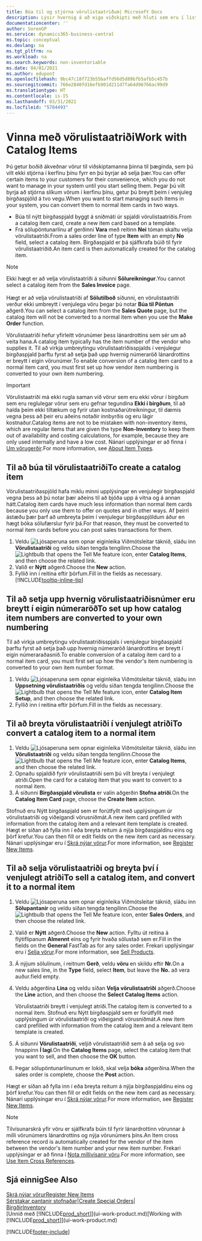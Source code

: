```yaml
---
title: Búa til og stjórna vörulistaatriðum| Microsoft Docs
description: Lýsir hvernig á að eiga viðskipti með hluti sem eru í lista seljanda yfir vörur en ekki í eigin lista yfir vörur.
documentationcenter: ''
author: SorenGP
ms.service: dynamics365-business-central
ms.topic: conceptual
ms.devlang: na
ms.tgt_pltfrm: na
ms.workload: na
ms.search.keywords: non-inventoriable
ms.date: 04/01/2021
ms.author: edupont
ms.openlocfilehash: 9bc47c18f723b55baffd56d5d89bfb5afb5c457b
ms.sourcegitcommit: 766e2840fd16efb901d211d7fa64d96766ac99d9
ms.translationtype: HT
ms.contentlocale: is-IS
ms.lasthandoff: 03/31/2021
ms.locfileid: "5784493"
---
```

# <a name="work-with-catalog-items"></a><span data-ttu-id="e59f0-103">Vinna með vörulistaatriði</span><span class="sxs-lookup"><span data-stu-id="e59f0-103">Work with Catalog Items</span></span>
<span data-ttu-id="e59f0-104">Þú getur boðið ákveðnar vörur til viðskiptamanna þinna til þæginda, sem þú vilt ekki stjórna í kerfinu þínu fyrr en þú byrjar að selja þær.</span><span class="sxs-lookup"><span data-stu-id="e59f0-104">You can offer certain items to your customers for their convenience, which you do not want to manage in your system until you start selling them.</span></span> <span data-ttu-id="e59f0-105">Þegar þú vilt byrja að stjórna slíkum vörum í kerfinu þínu, getur þú breytt þeim í venjuleg birgðaspjöld á tvo vegu.</span><span class="sxs-lookup"><span data-stu-id="e59f0-105">When you want to start managing such items in your system, you can convert them to normal item cards in two ways.</span></span>

* <span data-ttu-id="e59f0-106">Búa til nýtt birgðaspjald byggt á sniðmáti úr spjaldi vörulistaatriðis.</span><span class="sxs-lookup"><span data-stu-id="e59f0-106">From a catalog item card, create a new item card based on a template.</span></span>
* <span data-ttu-id="e59f0-107">Frá sölupöntunarlínu af gerðinni **Vara** með reitinn **Nei** tóman skaltu velja vörulistaatriði.</span><span class="sxs-lookup"><span data-stu-id="e59f0-107">From a sales order line of type **Item** with an empty **No** field, select a catalog item.</span></span> <span data-ttu-id="e59f0-108">Birgðaspjald er þá sjálfkrafa búið til fyrir vörulistaatriðið.</span><span class="sxs-lookup"><span data-stu-id="e59f0-108">An item card is then automatically created for the catalog item.</span></span>

> [!NOTE]  
> <span data-ttu-id="e59f0-109">Ekki hægt er að velja vörulistaatriði á síðunni **Sölureikningur**.</span><span class="sxs-lookup"><span data-stu-id="e59f0-109">You cannot select a catalog item from the **Sales Invoice** page.</span></span><br /><br />
> <span data-ttu-id="e59f0-110">Hægt er að velja vörulistaatriði af **Sölutilboð** síðunni, en vörulistaatriði verður ekki umbreytt í venjulega vöru þegar þú notar **Búa til Pöntun** aðgerð.</span><span class="sxs-lookup"><span data-stu-id="e59f0-110">You can select a catalog item from the **Sales Quote** page, but the catalog item will not be converted to a normal item when you use the **Make Order** function.</span></span>

<span data-ttu-id="e59f0-111">Vörulistaatriði hefur yfirleitt vörunúmer þess lánardrottins sem sér um að veita hana.</span><span class="sxs-lookup"><span data-stu-id="e59f0-111">A catalog item typically has the item number of the vendor who supplies it.</span></span> <span data-ttu-id="e59f0-112">Til að virkja umbreytingu vörulistaatriðisspjalds í venjulegur birgðaspjald þarftu fyrst að setja það upp hvernig númeraröð lánardrottins er breytt í eigin vörunúmer.</span><span class="sxs-lookup"><span data-stu-id="e59f0-112">To enable conversion of a catalog item card to a normal item card, you must first set up how vendor item numbering is converted to your own item numbering.</span></span>   

> [!Important]
> <span data-ttu-id="e59f0-113">Vörulistaatriði má ekki rugla saman við vörur sem eru ekki vörur í birgðum sem eru reglulegar vörur sem eru gefnar tegundina **Ekki í birgðum**, til að halda þeim ekki tiltækum og fyrir utan kostnaðarútreikningur, til dæmis vegna þess að þeir eru aðeins notaðir innbyrðis og eru lágir kostnaður.</span><span class="sxs-lookup"><span data-stu-id="e59f0-113">Catalog items are not to be mistaken with non-inventory items, which are regular items that are given the type **Non-Inventory** to keep them out of availability and costing calculations, for example, because they are only used internally and have a low cost.</span></span> <span data-ttu-id="e59f0-114">Nánari upplýsingar er að finna í [Um vörugerðir](inventory-about-item-types.md).</span><span class="sxs-lookup"><span data-stu-id="e59f0-114">For more information, see [About Item Types](inventory-about-item-types.md).</span></span>

## <a name="to-create-a-catalog-item"></a><span data-ttu-id="e59f0-115">Til að búa til vörulistaatriði</span><span class="sxs-lookup"><span data-stu-id="e59f0-115">To create a catalog item</span></span>
<span data-ttu-id="e59f0-116">Vörulistaatriðaspjöld hafa miklu minni upplýsingar en venjulegir birgðaspjald vegna þess að þú notar þær aðeins til að bjóða upp á vitna og á annan hátt.</span><span class="sxs-lookup"><span data-stu-id="e59f0-116">Catalog item cards have much less information than normal item cards because you only use them to offer on quotes and in other ways.</span></span> <span data-ttu-id="e59f0-117">Af þeirri ástæðu þær þarf að umbreyta þeim í venjulegur birgðaspjöldum áður en hægt bóka sölufærslur fyrir þá.</span><span class="sxs-lookup"><span data-stu-id="e59f0-117">For that reason, they must be converted to normal item cards before you can post sales transactions for them.</span></span>

1. <span data-ttu-id="e59f0-118">Veldu ![Ljósaperuna sem opnar eiginleika Viðmótsleitar](media/ui-search/search_small.png "Segðu mér hvað þú vilt gera") táknið, sláðu inn **Vörulistaatriði** og veldu síðan tengda tengilinn.</span><span class="sxs-lookup"><span data-stu-id="e59f0-118">Choose the ![Lightbulb that opens the Tell Me feature](media/ui-search/search_small.png "Tell me what you want to do") icon, enter **Catalog Items**, and then choose the related link.</span></span>
2. <span data-ttu-id="e59f0-119">Valið er **Nýtt** aðgerð.</span><span class="sxs-lookup"><span data-stu-id="e59f0-119">Choose the **New** action.</span></span>
3. <span data-ttu-id="e59f0-120">Fyllið inn í reitina eftir þörfum.</span><span class="sxs-lookup"><span data-stu-id="e59f0-120">Fill in the fields as necessary.</span></span> [!INCLUDE[tooltip-inline-tip](includes/tooltip-inline-tip_md.md)]

## <a name="to-set-up-how-catalog-item-numbers-are-converted-to-your-own-numbering"></a><span data-ttu-id="e59f0-121">Til að setja upp hvernig vörulistaatriðisnúmer eru breytt í eigin númeraröð</span><span class="sxs-lookup"><span data-stu-id="e59f0-121">To set up how catalog item numbers are converted to your own numbering</span></span>
<span data-ttu-id="e59f0-122">Til að virkja umbreytingu vörulistaatriðisspjals í venjulegur birgðaspjald þarftu fyrst að setja það upp hvernig númeraröð lánardrottins er breytt í eigin númeraraðasnið.</span><span class="sxs-lookup"><span data-stu-id="e59f0-122">To enable conversion of a catalog item card to a normal item card, you must first set up how the vendor's item numbering is converted to your own item number format.</span></span>

1. <span data-ttu-id="e59f0-123">Veldu ![Ljósaperuna sem opnar eiginleika Viðmótsleitar](media/ui-search/search_small.png "Segðu mér hvað þú vilt gera") táknið, sláðu inn **Uppsetning vörulistaatriðis** og veldu síðan tengda tengilinn.</span><span class="sxs-lookup"><span data-stu-id="e59f0-123">Choose the ![Lightbulb that opens the Tell Me feature](media/ui-search/search_small.png "Tell me what you want to do") icon, enter **Catalog Item Setup**, and then choose the related link.</span></span>
2. <span data-ttu-id="e59f0-124">Fyllið inn í reitina eftir þörfum.</span><span class="sxs-lookup"><span data-stu-id="e59f0-124">Fill in the fields as necessary.</span></span>

## <a name="to-convert-a-catalog-item-to-a-normal-item"></a><span data-ttu-id="e59f0-125">Til að breyta vörulistaatriði í venjulegt atriði</span><span class="sxs-lookup"><span data-stu-id="e59f0-125">To convert a catalog item to a normal item</span></span>
1. <span data-ttu-id="e59f0-126">Veldu ![Ljósaperuna sem opnar eiginleika Viðmótsleitar](media/ui-search/search_small.png "Segðu mér hvað þú vilt gera") táknið, sláðu inn **Vörulistaatriði** og veldu síðan tengda tengilinn.</span><span class="sxs-lookup"><span data-stu-id="e59f0-126">Choose the ![Lightbulb that opens the Tell Me feature](media/ui-search/search_small.png "Tell me what you want to do") icon, enter **Catalog Items**, and then choose the related link.</span></span>
2. <span data-ttu-id="e59f0-127">Opnaðu spjaldið fyrir vörulistaatriði sem þú vilt breyta í venjulegt atriði.</span><span class="sxs-lookup"><span data-stu-id="e59f0-127">Open the card for a catalog item that you want to convert to a normal item.</span></span>
3. <span data-ttu-id="e59f0-128">Á síðunni **Birgðaspjald vörulista** er valin aðgerðin **Stofna atriði**.</span><span class="sxs-lookup"><span data-stu-id="e59f0-128">On the **Catalog Item Card** page, choose the **Create Item** action.</span></span>

<span data-ttu-id="e59f0-129">Stofnuð eru Nýtt birgðaspjald sem er forútfyllt með upplýsingum úr vörulistaatriði og viðeigandi vörusniðmát.</span><span class="sxs-lookup"><span data-stu-id="e59f0-129">A new item card prefilled with information from the catalog item and a relevant item template is created.</span></span> <span data-ttu-id="e59f0-130">Hægt er síðan að fylla inn í eða breyta reitum á nýja birgðaspjaldinu eins og þörf krefur.</span><span class="sxs-lookup"><span data-stu-id="e59f0-130">You can then fill or edit fields on the new item card as necessary.</span></span> <span data-ttu-id="e59f0-131">Nánari upplýsingar eru í [Skrá nýjar vörur](inventory-how-register-new-items.md).</span><span class="sxs-lookup"><span data-stu-id="e59f0-131">For more information, see [Register New Items](inventory-how-register-new-items.md).</span></span>

## <a name="to-sell-a-catalog-item-and-convert-it-to-a-normal-item"></a><span data-ttu-id="e59f0-132">Til að selja vörulistaatriði og breyta því í venjulegt atriði</span><span class="sxs-lookup"><span data-stu-id="e59f0-132">To sell a catalog item, and convert it to a normal item</span></span>
1. <span data-ttu-id="e59f0-133">Veldu ![Ljósaperuna sem opnar eiginleika Viðmótsleitar](media/ui-search/search_small.png "Segðu mér hvað þú vilt gera") táknið, sláðu inn **Sölupantanir** og veldu síðan tengda tengilinn.</span><span class="sxs-lookup"><span data-stu-id="e59f0-133">Choose the ![Lightbulb that opens the Tell Me feature](media/ui-search/search_small.png "Tell me what you want to do") icon, enter **Sales Orders**, and then choose the related link.</span></span>
2. <span data-ttu-id="e59f0-134">Valið er **Nýtt** aðgerð.</span><span class="sxs-lookup"><span data-stu-id="e59f0-134">Choose the **New** action.</span></span> <span data-ttu-id="e59f0-135">Fylltu út reitina á flýtiflipanum **Almennt** eins og fyrir hvaða sölustað sem er.</span><span class="sxs-lookup"><span data-stu-id="e59f0-135">Fill in the fields on the **General** FastTab as for any sales order.</span></span> <span data-ttu-id="e59f0-136">Frekari upplýsingar eru í [Selja vörur](sales-how-sell-products.md).</span><span class="sxs-lookup"><span data-stu-id="e59f0-136">For more information, see [Sell Products](sales-how-sell-products.md).</span></span>
3. <span data-ttu-id="e59f0-137">Á nýjum sölulínum, í reitnum **Gerð**, veldu **vöru** en skildu eftir **Nr.**</span><span class="sxs-lookup"><span data-stu-id="e59f0-137">On a new sales line, in the **Type** field, select **Item**, but leave the **No.**</span></span> <span data-ttu-id="e59f0-138">að vera auður.</span><span class="sxs-lookup"><span data-stu-id="e59f0-138">field empty.</span></span>
4. <span data-ttu-id="e59f0-139">Veldu aðgerðina **Lína** og veldu síðan **Velja vörulistaatriði** aðgerð.</span><span class="sxs-lookup"><span data-stu-id="e59f0-139">Choose the **Line** action, and then choose the **Select Catalog Items** action.</span></span>

    <span data-ttu-id="e59f0-140">Vörulistaatriði breytt í venjulegt atriði.</span><span class="sxs-lookup"><span data-stu-id="e59f0-140">The catalog item is converted to a normal item.</span></span> <span data-ttu-id="e59f0-141">Stofnuð eru Nýtt birgðaspjald sem er forútfyllt með upplýsingum úr vörulistaatriði og viðeigandi vörusniðmát.</span><span class="sxs-lookup"><span data-stu-id="e59f0-141">A new item card prefilled with information from the catalog item and a relevant item template is created.</span></span>
5. <span data-ttu-id="e59f0-142">Á síðunni **Vörulistaatriði**, veljið vörulistaatriðið sem á að selja og svo hnappinn **Í lagi**.</span><span class="sxs-lookup"><span data-stu-id="e59f0-142">On the **Catalog Items** page, select the catalog item that you want to sell, and then choose the **OK** button.</span></span>
6. <span data-ttu-id="e59f0-143">Þegar sölupöntunarlínunum er lokið, skal velja **bóka** aðgerðina.</span><span class="sxs-lookup"><span data-stu-id="e59f0-143">When the sales order is complete, choose the **Post** action.</span></span>

<span data-ttu-id="e59f0-144">Hægt er síðan að fylla inn í eða breyta reitum á nýja birgðaspjaldinu eins og þörf krefur.</span><span class="sxs-lookup"><span data-stu-id="e59f0-144">You can then fill or edit fields on the new item card as necessary.</span></span> <span data-ttu-id="e59f0-145">Nánari upplýsingar eru í [Skrá nýjar vörur](inventory-how-register-new-items.md).</span><span class="sxs-lookup"><span data-stu-id="e59f0-145">For more information, see [Register New Items](inventory-how-register-new-items.md).</span></span>

> [!NOTE]  
>   <span data-ttu-id="e59f0-146">Tilvísunarskrá yfir vöru er sjálfkrafa búin til fyrir lánardrottinn vörunnar á milli vörunúmers lánardrottins og nýja vörunúmers þíns.</span><span class="sxs-lookup"><span data-stu-id="e59f0-146">An Item cross reference record is automatically created for the vendor of the item between the vendor's item number and your new item number.</span></span> <span data-ttu-id="e59f0-147">Frekari upplýsingar er að finna í [Nota millivísanir vöru](inventory-how-use-item-cross-refs.md).</span><span class="sxs-lookup"><span data-stu-id="e59f0-147">For more information, see [Use Item Cross References](inventory-how-use-item-cross-refs.md).</span></span>

## <a name="see-also"></a><span data-ttu-id="e59f0-148">Sjá einnig</span><span class="sxs-lookup"><span data-stu-id="e59f0-148">See Also</span></span>
[<span data-ttu-id="e59f0-149">Skrá nýjar vörur</span><span class="sxs-lookup"><span data-stu-id="e59f0-149">Register New Items</span></span>](inventory-how-register-new-items.md)  
<span data-ttu-id="e59f0-150">[Sérstakar pantanir stofnaðar](sales-how-to-create-special-orders.md)|</span><span class="sxs-lookup"><span data-stu-id="e59f0-150">[Create Special Orders](sales-how-to-create-special-orders.md)|</span></span>  
[<span data-ttu-id="e59f0-151">Birgðir</span><span class="sxs-lookup"><span data-stu-id="e59f0-151">Inventory</span></span>](inventory-manage-inventory.md)  
<span data-ttu-id="e59f0-152">[Unnið með [!INCLUDE[prod_short](includes/prod_short.md)]](ui-work-product.md)</span><span class="sxs-lookup"><span data-stu-id="e59f0-152">[Working with [!INCLUDE[prod_short](includes/prod_short.md)]](ui-work-product.md)</span></span>


[!INCLUDE[footer-include](includes/footer-banner.md)]